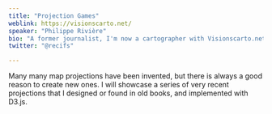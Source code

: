 ```yaml
---
title: "Projection Games"
weblink: https://visionscarto.net/
speaker: "Philippe Rivière"
bio: "A former journalist, I'm now a cartographer with Visionscarto.net and LIRIS."
twitter: "@recifs"

---
```


Many many map projections have been invented, but there is always a good reason to create new ones. I will showcase a series of very recent projections that I designed or found in old books, and implemented with D3.js.
